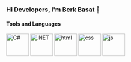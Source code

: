 ### Hi Developers, I'm Berk Basat 👋

#### Tools and Languages
<p float="left">
  <img src="https://exceptionnotfound.net/content/images/2020/09/C_Sharp_logo.svg" width="auto" height="60" alt="C#">
  <img src="https://www.split.io/wp-content/uploads/2020/03/net-logo.png" width="auto" height="60" alt=".NET">
  <img src="https://cdn-icons-png.flaticon.com/512/732/732212.png" width="auto" height="60" alt="html">
  <img src="https://spng.subpng.com/20180425/hhq/kisspng-css3-cascading-style-sheets-logo-html-beautify-5ae0bb6f1564a7.1645321415246774870876.jpg" width="auto" height="60" alt="css">
  <img src="https://www.britefish.net/wp-content/uploads/2019/06/logo-javascript-2-300x300.png" width="auto" height="60" alt="js">
</p>
<!--
**BerkBasat/berkbasat** is a ✨ _special_ ✨ repository because its `README.md` (this file) appears on your GitHub profile.

Here are some ideas to get you started:

- 🔭 I’m currently working on ...
- 🌱 I’m currently learning ...
- 👯 I’m looking to collaborate on ...
- 🤔 I’m looking for help with ...
- 💬 Ask me about ...
- 📫 How to reach me: ...
- 😄 Pronouns: ...
- ⚡ Fun fact: ...
-->
